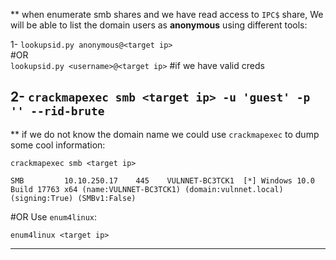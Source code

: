 ** when enumerate smb shares and we have read access to ```IPC$``` share, We will be able to list the domain users as **anonymous** using different tools:

1- ```lookupsid.py anonymous@<target ip>```<br>
#OR<br>
```lookupsid.py <username>@<target ip>``` #if we have valid creds <br>

2- ```crackmapexec smb <target ip> -u 'guest' -p '' --rid-brute```
----------------------------------------------------------------------------------------------------------------------

** if we do not know the domain name we could use ```crackmapexec``` to dump some cool information:
```
crackmapexec smb <target ip>
                                                                  
SMB         10.10.250.17    445    VULNNET-BC3TCK1  [*] Windows 10.0 Build 17763 x64 (name:VULNNET-BC3TCK1) (domain:vulnnet.local) (signing:True) (SMBv1:False)
```
#OR 
Use ```enum4linux```:
```
enum4linux <target ip>
```
----------------------------------------------------------------------------------------------------------------------
